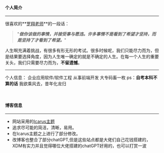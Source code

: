 
#### 个人简介

---
很喜欢的**[罗翔老师](https://baike.baidu.com/link?url=x1CtabdqxLKbR_2Q_glEXD1Pu907vUhKpLRDtoHYNmc6gOIII1jk1QSpq5F5If6d58eF8TQfDzZF1mD6y6PtpEftI05LILVcE5sRSOQX99W)**的一段话：
>"***做你该做的事情，并接受事与愿违。许多事情不是看到了希望才坚持，而是坚持了才看到了希望。***"


人生啊充满着挑战，有很多有形无形的考试。很多时候呢，我们只能尽力而为，但是结果要选择角度，因为人生唯一确定的就是不确定的人生。在每一个人生的重要关头，我们只需要尽力而为，**不留遗憾**。

---
>>>>>>>>>>>>>>>>>>>>
个人信息：
企业应用软件/软件工程
从事前端开发
大专码畜一枚 ps：**自考本科不算的话**
我欲乘风去，昔年化龙归

<br>

#### 博客信息

---
+ 网站采用的[Icarus主题](http://github.com/ppoffice/hexo-theme-icarus)
+ 追求尽可能的简洁，清晰，易用。
+ 在Icarus主题之上进行了部分修改。
+ 改博客也整合了部分chatGPT,但是这些站点都是大佬们自己花钱搭建的，XDM有实力并且觉得哪位大佬搭建的chatGPT好用的，也可以打赏一波
